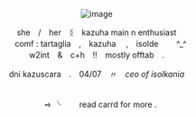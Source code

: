 <div align="center">

<div align="center">

![image](https://github.com/user-attachments/assets/b5892f4d-9f87-4a30-b30d-aba181cd1ea2)



<div align="center"> she　/　her　ᛝ　kazuha main n enthusiast
<div align="center">　comf : tartaglia　,　kazuha 　,　isolde 　　^_^
<div align="center"> w2int　&　c+h　!!　mostly offtab　.

  dni kazuscara　.　04/07　〃　*ceo of isolkania*
<div align="center">　
<div align="center">　➺ ╰ 　　read carrd for more .  
<div align="center">　

<!--
**dearvalenrie/dearvalenrie** is a ✨ _special_ ✨ repository because its `README.md` (this file) appears on your GitHub profile.

Here are some ideas to get you started:

- 🔭 I’m currently working on ...
- 🌱 I’m currently learning ...
- 👯 I’m looking to collaborate on ...
- 🤔 I’m looking for help with ...
- 💬 Ask me about ...
- 📫 How to reach me: ...
- 😄 Pronouns: ...
- ⚡ Fun fact: ...
-->
